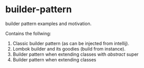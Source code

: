 # builder-pattern
builder pattern examples and motivation.

Contains the follwing:
1.  Classic builder pattern (as can be injected from intellij).
1.  Lombok builder and its goodies (build from instance).
1.  Builder pattern when extending classes with _abstract_ super
1.  Builder pattern when extending classes
